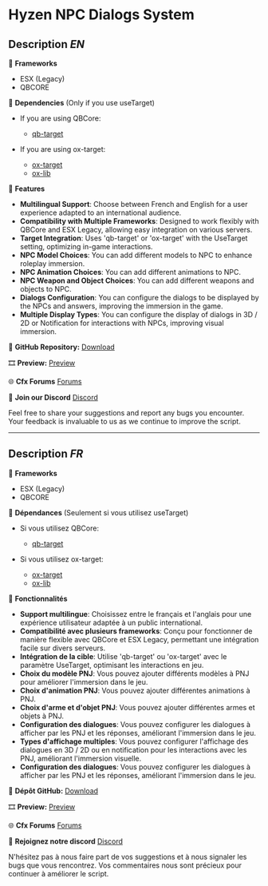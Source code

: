 ﻿# Hyzen NPC Dialogs System

## **Description** *EN*

:arrows_counterclockwise: **Frameworks**

-   ESX (Legacy)
-   QBCORE

:dart: **Dependencies** (Only if you use useTarget)

- If you are using QBCore:
    -   [qb-target](https://github.com/qbcore-framework/qb-target)

- If you are using ox-target:
    -   [ox-target](https://github.com/overextended/ox_target)
    -   [ox-lib](https://github.com/overextended/ox_lib)

:loudspeaker: **Features**
-   **Multilingual Support**: Choose between French and English for a user experience adapted to an international audience.
-   **Compatibility with Multiple Frameworks**: Designed to work flexibly with QBCore and ESX Legacy, allowing easy integration on various servers.
-   **Target Integration**: Uses 'qb-target' or 'ox-target' with the UseTarget setting, optimizing in-game interactions.
-   **NPC Model Choices**: You can add different models to NPC to enhance roleplay immersion.
-   **NPC Animation Choices**: You can add different animations to NPC.
-   **NPC Weapon and Object Choices**: You can add different weapons and objects to NPC.
-   **Dialogs Configuration**: You can configure the dialogs to be displayed by the NPCs and answers, improving the immersion in the game.
-   **Multiple Display Types**: You can configure the display of dialogs in 3D / 2D or Notification for interactions with NPCs, improving visual immersion.

:page_facing_up: **GitHub Repository:**
[Download](https://github.com/Hyzen-dev/hyzen-npcdialogs)

:film_strip: **Preview:**
[Preview](https://www.youtube.com/watch?v=7TzKkU6Gwjk)

:globe_with_meridians: **Cfx Forums**
[Forums](https://forum.cfx.re/t/free-qbcore-esx-legacy-hyzen-npc-dialogs-system/5185493)

:speech_balloon: **Join our Discord**
[Discord](https://discord.gg/wQ2CevwQ5K)

Feel free to share your suggestions and report any bugs you encounter.
Your feedback is invaluable to us as we continue to improve the script.

---

## **Description** *FR*

:arrows_counterclockwise: **Frameworks**

-   ESX (Legacy)
-   QBCORE

:dart: **Dépendances** (Seulement si vous utilisez useTarget)

- Si vous utilisez QBCore:
    -   [qb-target](https://github.com/qbcore-framework/qb-target)

- Si vous utilisez ox-target:
    -   [ox-target](https://github.com/overextended/ox_target)
    -   [ox-lib](https://github.com/overextended/ox_lib)

:loudspeaker: **Fonctionnalités**
-   **Support multilingue**: Choisissez entre le français et l'anglais pour une expérience utilisateur adaptée à un public international.
-   **Compatibilité avec plusieurs frameworks**: Conçu pour fonctionner de manière flexible avec QBCore et ESX Legacy, permettant une intégration facile sur divers serveurs.
-   **Intégration de la cible**: Utilise 'qb-target' ou 'ox-target' avec le paramètre UseTarget, optimisant les interactions en jeu.
-   **Choix du modèle PNJ**: Vous pouvez ajouter différents modèles à PNJ pour améliorer l'immersion dans le jeu.
-   **Choix d'animation PNJ**: Vous pouvez ajouter différentes animations à PNJ.
-   **Choix d'arme et d'objet PNJ**: Vous pouvez ajouter différentes armes et objets à PNJ.
-   **Configuration des dialogues**: Vous pouvez configurer les dialogues à afficher par les PNJ et les réponses, améliorant l'immersion dans le jeu.
-   **Types d'affichage multiples**: Vous pouvez configurer l'affichage des dialogues en 3D / 2D ou en notification pour les interactions avec les PNJ, améliorant l'immersion visuelle.
-   **Configuration des dialogues**: Vous pouvez configurer les dialogues à afficher par les PNJ et les réponses, améliorant l'immersion dans le jeu.

:page_facing_up: **Dépôt GitHub:**
[Download](https://github.com/Hyzen-dev/hyzen-npcdialogs)

:film_strip: **Preview:**
[Preview](https://www.youtube.com/watch?v=7TzKkU6Gwjk)

:globe_with_meridians: **Cfx Forums**
[Forums](https://forum.cfx.re/t/free-qbcore-esx-legacy-hyzen-npc-dialogs-system/5185493)

:speech_balloon: **Rejoignez notre discord**
[Discord](https://discord.gg/wQ2CevwQ5K)

N'hésitez pas à nous faire part de vos suggestions et à nous signaler les bugs que vous rencontrez.
Vos commentaires nous sont précieux pour continuer à améliorer le script.
